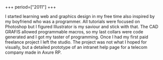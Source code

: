 +++
period=["2011"]
+++

I started learning web and graphics design in my free time also inspired by my boyfriend who was a programmer. All tutorials were focused on Photoshop but I figured Illustrator is my saviour and stick with that. The CAD GRAFIS allowed programmable macros, so my last collars were code generated and I got my taster of programming. Once I had my first paid freelance project I left the studio. The project was not what I hoped for visually, but a detailed prototype of an intranet help page for a telecom company made in Axure RP.